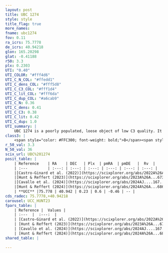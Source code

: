 ```yaml
---
layout: post
title: UBC 1274
style: style
title_flag: true
more_names: 
fname: ubc1274
fov: 0.11
ra_icrs: 75.7778
de_icrs: 40.94218
glon: 165.20298
glat: -0.41188
r50: 3.3
plx: 0.2303
UTI: "0.40"
UTI_COLOR: "#fff4d6"
UTI_C_N_COL: "#ffedd1"
UTI_C_dens_COL: "#fff5d8"
UTI_C_C3_COL: "#fff1d4"
UTI_C_lit_COL: "#fff6da"
UTI_C_dup_COL: "#a6cab9"
UTI_C_N: 0.36
UTI_C_dens: 0.41
UTI_C_C3: 0.38
UTI_C_lit: 0.42
UTI_C_dup: 1.0
UTI_summary: |
    UBC 1274 is a poorly populated, loose object of low C3 quality. It was recently reported in the literature.
class3: |
    <span style="color: #FFC300; font-weight: bold;">B</span><span style="color: red; font-weight: bold;">C</span>
r_50_val: 3.3
N_50_val: 36
scix_url: UBC%201274
posit_table: |
    | Reference    | RA    | DEC   | Plx  | pmRA  | pmDE   |  Rv  |
    | :---         | :---: | :---: | :---: | :---: | :---: | :---: |
    |[Castro-Ginard et al. (2022)](https://scixplorer.org/abs/2022A%26A...661A.118C) | 75.74 | 40.95 | 0.24 | 0.61 | -0.44 | -- |
    |[Hunt & Reffert (2023)](https://scixplorer.org/abs/2023A%26A...673A.114H) | 75.835 | 40.974 | 0.229 | 0.568 | -0.424 | -5.948 |
    |[Cavallo et al. (2024)](https://scixplorer.org/abs/2024AJ....167...12C) | 75.792 | 40.946 | 0.23 | -- | -- | -- |
    |[Hunt & Reffert (2024)](https://scixplorer.org/abs/2024A%26A...686A..42H) | 75.835 | 40.974 | 0.229 | 0.568 | -0.424 | -5.948 |
    | **UCC** |75.778 | 40.942 | 0.23 | 0.6 | -0.46 | -- | 
cds_radec: 75.7778,+40.94218
carousel: UCC_HUNT23
fpars_table: |
    | Reference |  Values |
    | :---  |  :---:  |
    | [Castro-Ginard et al. (2022)](https://scixplorer.org/abs/2022A%26A...661A.118C) | `AV=1.187, Dist=5485, logAge=8.226` |
    | [Hunt & Reffert (2023)](https://scixplorer.org/abs/2023A%26A...673A.114H) | `AV50=1.222, diffAV50=2.038, MOD50=12.865, logAge50=8.58` |
    | [Cavallo et al. (2024)](https://scixplorer.org/abs/2024AJ....167...12C) | `AV50=1.71, dMod50=13.02, logAge50=8.21, [Fe/H]50=-0.22` |
    | [Hunt & Reffert (2024)](https://scixplorer.org/abs/2024A%26A...686A..42H) | `MassJ=234.852` |
shared_table: |
    
---
```

